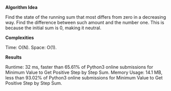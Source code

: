 **Algorithm Idea**

Find the state of the running sum that most 
differs from zero in a decreasing way. Find the 
difference between such amount and the number one. 
This is because the initial sum is 0, making it neutral.

**Complexities**

Time: O(N).
Space: O(1).

**Results**

Runtime: 32 ms, faster than 65.61% of Python3 online submissions for Minimum Value to Get Positive Step by Step Sum.
Memory Usage: 14.1 MB, less than 93.02% of Python3 online submissions for Minimum Value to Get Positive Step by Step Sum.
